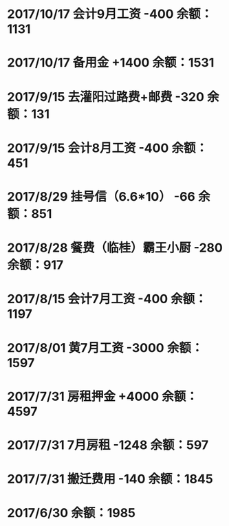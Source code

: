 # 2017/10/17 会计9月工资 -400 余额：1131
# 2017/10/17 备用金 +1400 余额：1531
# 2017/9/15 去灌阳过路费+邮费 -320 余额：131
# 2017/9/15 会计8月工资 -400 余额：451
# 2017/8/29 挂号信（6.6*10） -66 余额：851
# 2017/8/28 餐费（临桂）霸王小厨 -280 余额：917
# 2017/8/15 会计7月工资 -400 余额：1197
# 2017/8/01 黄7月工资 -3000 余额：1597
# 2017/7/31 房租押金 +4000 余额：4597
# 2017/7/31 7月房租 -1248 余额：597
# 2017/7/31 搬迁费用 -140 余额：1845
# 2017/6/30 余额：1985

